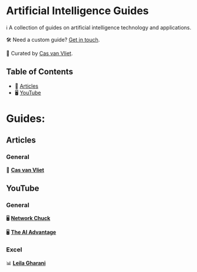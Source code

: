 # Artificial Intelligence Guides

ℹ️ A collection of guides on artificial intelligence technology and applications.

🛠️ Need a custom guide? [Get in touch](mailto:workcommunication@duck.com).

👀 Curated by [Cas van Vliet](https://casvanvliet.substack.com).

## Table of Contents

- 📄 [Articles](#articles)
- 🖥️ [YouTube](#youtube)

# Guides:
## Articles

### General
📄 [**Cas van Vliet**](https://casvanvliet.substack.com)

## YouTube
### General
🖥️ [**Network Chuck**](https://www.youtube.com/@NetworkChuck)

🖥️ [**The AI Advantage**](https://www.youtube.com/@aiadvantage)

### Excel
📊 [**Leila Gharani**](https://www.youtube.com/@LeilaGharani)

